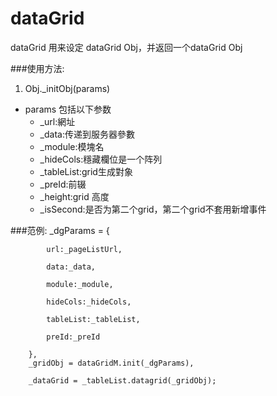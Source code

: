 dataGrid 
=========================
dataGrid 用来设定 dataGrid Obj，并返回一个dataGrid Obj

###使用方法:
1. Obj._initObj(params)
  * params 包括以下参数
    * _url:網址
  	* _data:传递到服务器參數
  	* _module:模塊名
  	* _hideCols:穩藏欄位是一个阵列
  	* _tableList:grid生成對象
  	* _preId:前辍
  	* _height:grid 高度
  	* _isSecond:是否为第二个grid，第二个grid不套用新增事件
  	
###范例:
 _dgParams = {

            url:_pageListUrl,
          
            data:_data,
            
            module:_module,
           
            hideCols:_hideCols,
            
            tableList:_tableList,
            
            preId:_preId
            
        },
        _gridObj = dataGridM.init(_dgParams),
        
        _dataGrid = _tableList.datagrid(_gridObj);
